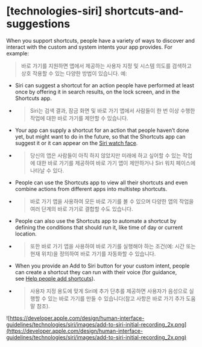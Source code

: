 # **[technologies-siri] shortcuts-and-suggestions**

When you support shortcuts, people have a variety of ways to discover and interact with the custom and system intents your app provides. For example:
> 바로 가기를 지원하면 앱에서 제공하는 사용자 지정 및 시스템 의도를 검색하고 상호 작용할 수 있는 다양한 방법이 있습니다. 예:
>




- Siri can suggest a shortcut for an action people have performed at least once by offering it in search results, on the lock screen, and in the Shortcuts app.
- >  Siri는 검색 결과, 잠금 화면 및 바로 가기 앱에서 사람들이 한 번 이상 수행한 작업에 대한 바로 가기를 제안할 수 있습니다.

- Your app can supply a shortcut for an action that people haven’t done yet, but might want to do in the future, so that the Shortcuts app can suggest it or it can appear on the [Siri watch face](https://support.apple.com/guide/watch/faces-and-features-apde9218b440/watchos#apdcc88df92c).
- >  당신의 앱은 사람들이 아직 하지 않았지만 미래에 하고 싶어할 수 있는 작업에 대한 바로 가기를 제공하여 바로 가기 앱이 제안하거나 Siri 워치 페이스에 나타날 수 있다.

- People can use the Shortcuts app to view all their shortcuts and even combine actions from different apps into multistep shortcuts.
- >  바로 가기 앱을 사용하여 모든 바로 가기를 볼 수 있으며 다양한 앱의 작업을 여러 단계의 바로 가기로 결합할 수도 있습니다.

- People can also use the Shortcuts app to automate a shortcut by defining the conditions that should run it, like time of day or current location.
- >  또한 바로 가기 앱을 사용하여 바로 가기를 실행해야 하는 조건(예: 시간 또는 현재 위치)을 정의하여 바로 가기를 자동화할 수 있습니다.

- When you provide an Add to Siri button for your custom intent, people can create a shortcut they can run with their voice (for guidance, see [Help people add shortcuts](https://developer.apple.com/design/human-interface-guidelines/technologies/siri/shortcuts-and-suggestions#help-people-add-shortcuts)).
- >  사용자 지정 용도에 맞게 Siri에 추가 단추를 제공하면 사용자가 음성으로 실행할 수 있는 바로 가기를 만들 수 있습니다(참고 사항은 바로 가기 추가 도움말 참조).


![https://developer.apple.com/design/human-interface-guidelines/technologies/siri/images/add-to-siri-initial-recording_2x.png](https://developer.apple.com/design/human-interface-guidelines/technologies/siri/images/add-to-siri-initial-recording_2x.png)

